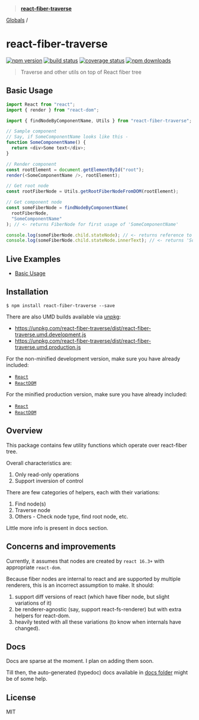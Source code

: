 > **[react-fiber-traverse](README.md)**

[Globals](globals.md) /

# react-fiber-traverse

[![npm version][npmv-image]][npmv-url]
[![build status][travis-image]][travis-url]
[![coverage status][codecov-image]][codecov-url]
[![npm downloads][npmd-image]][npmd-url]

> Traverse and other utils on top of React fiber tree

## Basic Usage

```ts
import React from "react";
import { render } from "react-dom";

import { findNodeByComponentName, Utils } from "react-fiber-traverse";

// Sample component
// Say, if SomeComponentName looks like this -
function SomeComponentName() {
  return <div>Some text</div>;
}

// Render component
const rootElement = document.getElementById("root");
render(<SomeComponentName />, rootElement);

// Get root node
const rootFiberNode = Utils.getRootFiberNodeFromDOM(rootElement);

// Get component node
const someFiberNode = findNodeByComponentName(
  rootFiberNode,
  "SomeComponentName"
); // <- returns FiberNode for first usage of 'SomeComponentName'

console.log(someFiberNode.child.stateNode); // <- returns reference to the div
console.log(someFiberNode.child.stateNode.innerText); // <- returns 'Some text'

```

## Live Examples

- [Basic Usage](https://codesandbox.io/s/react-example-x82zk?expanddevtools=1&fontsize=14)
<!-- 
## API

**Props**

- `foo` - Something something.
- `bar` - _Optional_ Something something. Defaults to `null`.

**Example**

```jsx
``` -->

## Installation

```
$ npm install react-fiber-traverse --save
```

There are also UMD builds available via [unpkg](https://unpkg.com/):

- https://unpkg.com/react-fiber-traverse/dist/react-fiber-traverse.umd.development.js
- https://unpkg.com/react-fiber-traverse/dist/react-fiber-traverse.umd.production.js

For the non-minified development version, make sure you have already included:

- [`React`](https://unpkg.com/react/umd/react.development.js)
- [`ReactDOM`](https://unpkg.com/react-dom/umd/react-dom.development.js)

For the minified production version, make sure you have already included:

- [`React`](https://unpkg.com/react/umd/react.production.min.js)
- [`ReactDOM`](https://unpkg.com/react-dom/umd/react-dom.production.min.js)

## Overview

This package contains few utility functions which operate over react-fiber tree.

Overall characteristics are:
1. Only read-only operations
2. Support inversion of control

There are few categories of helpers, each with their variations:
1. Find node(s)
2. Traverse node
3. Others - Check node type, find root node, etc.

Little more info is present in docs section.

## Concerns and improvements

Currently, it assumes that nodes are created by `react 16.3+` with appropriate `react-dom`.

Because fiber nodes are internal to react and are supported by multiple renderers, this is an incorrect assumption to make. It should:
1. support diff versions of react (which have fiber node, but slight variations of it)
2. be renderer-agnostic (say, support react-fs-renderer) but with extra helpers for react-dom.
3. heavily tested with all these variations (to know when internals have changed).

## Docs

Docs are sparse at the moment. I plan on adding them soon.

Till then, the auto-generated (typedoc) docs available in [docs folder](./docs/globals.md) might be of some help.

## License

MIT

[travis-image]: https://img.shields.io/travis/bendtherules/react-fiber-traverse/master.svg?style=flat-square
[travis-url]: https://travis-ci.org/bendtherules/react-fiber-traverse
[codecov-image]: https://img.shields.io/codecov/c/github/bendtherules/react-fiber-traverse.svg?style=flat-square
[codecov-url]: https://codecov.io/gh/bendtherules/react-fiber-traverse
[npmv-image]: https://img.shields.io/npm/v/react-fiber-traverse.svg?style=flat-square
[npmv-url]: https://www.npmjs.com/package/react-fiber-traverse
[npmd-image]: https://img.shields.io/npm/dm/react-fiber-traverse.svg?style=flat-square
[npmd-url]: https://www.npmjs.com/package/react-fiber-traverse